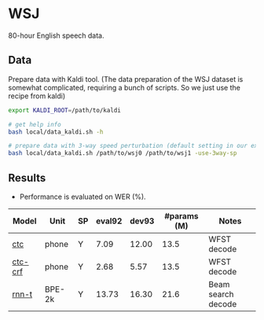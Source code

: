 # WSJ

80-hour English speech data.

## Data

Prepare data with Kaldi tool. (The data preparation of the WSJ
dataset is somewhat complicated, requiring a bunch of scripts. So we just use the recipe from kaldi)

```bash
export KALDI_ROOT=/path/to/kaldi

# get help info
bash local/data_kaldi.sh -h

# prepare data with 3-way speed perturbation (default setting in our experiments)
bash local/data_kaldi.sh /path/to/wsj0 /path/to/wsj1 -use-3way-sp
```

## Results

- Performance is evaluated on WER (%).

| Model                            | Unit   | SP  | eval92 | dev93 | \#params (M) | Notes              |
| -------------------------------- | ------ | --- | ------ | ----- | ------------ | ------------------ |
| [ctc](exp/asr-ctc-phone)         | phone  | Y   | 7.09   | 12.00 | 13.5         | WFST decode        |
| [ctc-crf](exp/asr-ctc-crf-phone) | phone  | Y   | 2.68   | 5.57  | 13.5         | WFST decode        |
| [rnn-t](exp/asr-rnnt-bpe)        | BPE-2k | Y   | 13.73  | 16.30 | 21.6         | Beam search decode | 


